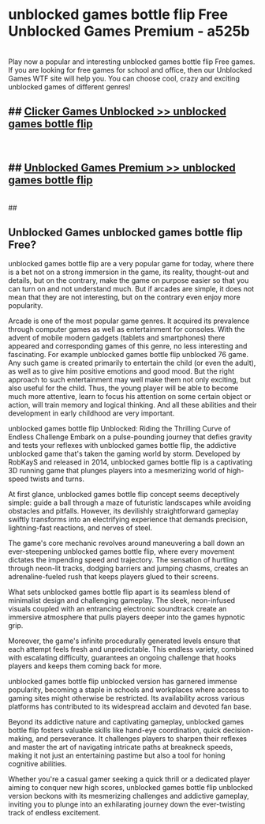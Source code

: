 # unblocked games bottle flip Free Unblocked Games Premium - a525b <br>
<br>
Play now a popular and interesting unblocked games bottle flip Free games. If you are looking for free games for school and office, then our Unblocked Games WTF site will help you. You can choose cool, crazy and exciting unblocked games of different genres!


## ##  [Clicker Games Unblocked >> unblocked games bottle flip](http://freeplayer.one?title=unblocked_games_bottle_flip&ref=M1)
  <br>

##  ## [Unblocked Games Premium >> unblocked games bottle flip](http://freeplayer.one?title=unblocked_games_bottle_flip&ref=M1)
  <br>
  ##



## Unblocked Games unblocked games bottle flip Free?

unblocked games bottle flip are a very popular game for today, where there is a bet not on a strong immersion in the game, its reality, thought-out and details, but on the contrary, make the game on purpose easier so that you can turn on and not understand much. But if arcades are simple, it does not mean that they are not interesting, but on the contrary even enjoy more popularity.

Arcade is one of the most popular game genres. It acquired its prevalence through computer games as well as entertainment for consoles. With the advent of mobile modern gadgets (tablets and smartphones) there appeared and corresponding games of this genre, no less interesting and fascinating. For example unblocked games bottle flip unblocked 76 game. Any such game is created primarily to entertain the child (or even the adult), as well as to give him positive emotions and good mood. But the right approach to such entertainment may well make them not only exciting, but also useful for the child. Thus, the young player will be able to become much more attentive, learn to focus his attention on some certain object or action, will train memory and logical thinking. And all these abilities and their development in early childhood are very important.

unblocked games bottle flip Unblocked: Riding the Thrilling Curve of Endless Challenge
Embark on a pulse-pounding journey that defies gravity and tests your reflexes with unblocked games bottle flip, the addictive unblocked game that's taken the gaming world by storm. Developed by RobKayS and released in 2014, unblocked games bottle flip is a captivating 3D running game that plunges players into a mesmerizing world of high-speed twists and turns.

At first glance, unblocked games bottle flip concept seems deceptively simple: guide a ball through a maze of futuristic landscapes while avoiding obstacles and pitfalls. However, its devilishly straightforward gameplay swiftly transforms into an electrifying experience that demands precision, lightning-fast reactions, and nerves of steel.

The game's core mechanic revolves around maneuvering a ball down an ever-steepening unblocked games bottle flip, where every movement dictates the impending speed and trajectory. The sensation of hurtling through neon-lit tracks, dodging barriers and jumping chasms, creates an adrenaline-fueled rush that keeps players glued to their screens.

What sets unblocked games bottle flip apart is its seamless blend of minimalist design and challenging gameplay. The sleek, neon-infused visuals coupled with an entrancing electronic soundtrack create an immersive atmosphere that pulls players deeper into the games hypnotic grip.

Moreover, the game's infinite procedurally generated levels ensure that each attempt feels fresh and unpredictable. This endless variety, combined with escalating difficulty, guarantees an ongoing challenge that hooks players and keeps them coming back for more.

unblocked games bottle flip unblocked version has garnered immense popularity, becoming a staple in schools and workplaces where access to gaming sites might otherwise be restricted. Its availability across various platforms has contributed to its widespread acclaim and devoted fan base.

Beyond its addictive nature and captivating gameplay, unblocked games bottle flip fosters valuable skills like hand-eye coordination, quick decision-making, and perseverance. It challenges players to sharpen their reflexes and master the art of navigating intricate paths at breakneck speeds, making it not just an entertaining pastime but also a tool for honing cognitive abilities.

Whether you're a casual gamer seeking a quick thrill or a dedicated player aiming to conquer new high scores, unblocked games bottle flip unblocked version beckons with its mesmerizing challenges and addictive gameplay, inviting you to plunge into an exhilarating journey down the ever-twisting track of endless excitement.